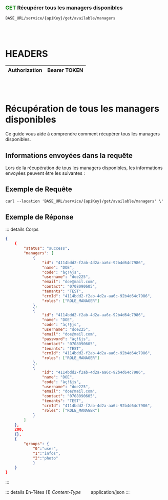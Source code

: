 ### <span style="color:green">GET</span> Récupérer tous les managers disponibles

````
BASE_URL/service/{apiKey}/get/available/managers
````

<br/> <br/>

# HEADERS

| Authorization | Bearer TOKEN |
| ------------- | -----------  |

<br/> <br/>

# Récupération de tous les managers disponibles
Ce guide vous aide à comprendre comment récupérer tous les managers disponibles.


## Informations envoyées dans la requête

Lors de la récupération de tous les managers disponibles, les informations envoyées peuvent être les suivantes :


## Exemple de Requête

```txt
curl --location 'BASE_URL/service/{apiKey}/get/available/managers' \'

```


## Exemple de Réponse

::: details Corps  

```json
{
    {
        "status": "success",
        "managers": [
            {
                "id": "4114bdd2-f2ab-4d2a-aa6c-92b4d64c7986", 
                "name": "DOE",
                "code": "àç!§js",
                "username": "doe225",
                "email": "doe@mail.com",
                "contact": "0708090605",
                "tenants": "TEST",
                "crmId": "4114bdd2-f2ab-4d2a-aa6c-92b4d64c7986",
                "roles": ["ROLE_MANAGER"]
            },
            {
                "id": "4114bdd2-f2ab-4d2a-aa6c-92b4d64c7986", 
                "name": "DOE",
                "code": "àç!§js",
                "username": "doe225",
                "email": "doe@mail.com",
                "password": "àç!§js",
                "contact": "0708090605",
                "tenants": "TEST",
                "crmId": "4114bdd2-f2ab-4d2a-aa6c-92b4d64c7986",
                "roles": ["ROLE_MANAGER"]
            },
            {
                "id": "4114bdd2-f2ab-4d2a-aa6c-92b4d64c7986", 
                "name": "DOE",
                "code": "àç!§js",
                "username": "doe225",
                "email": "doe@mail.com",
                "contact": "0708090605",
                "tenants": "TEST",
                "crmId": "4114bdd2-f2ab-4d2a-aa6c-92b4d64c7986",
                "roles": ["ROLE_MANAGER"]
            }
        ]
    },
    200,
    {},
    {
        "groups": {
            "0":"user", 
            "1":"infos",
            "2":"photo"
            }
    }
}
```
:::


::: details En-Têtes (1)
 *Content-Type*    &nbsp;&nbsp;&nbsp;&nbsp;&nbsp;&nbsp;     application/json
:::
